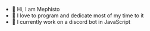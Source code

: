 - 👋 Hi, I am Mephisto
- 👀 I love to program and dedicate most of my time to it
- 🌱 I currently work on a discord bot in JavaScript

<!---
Mephisto5558/Mephisto5558 is a ✨ special ✨ repository because its `README.md` (this file) appears on your GitHub profile.
You can click the Preview link to take a look at your changes.
--->
